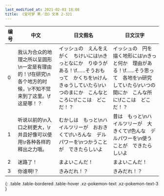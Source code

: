 ```yaml
---
last_modified_at: 2021-02-03 18:08
title: 《宝可梦 黑／白》文本 2-321
---
```

| 编号 | 中文 | 日文假名 | 日文汉字 |
| ---- | ---- | ---- | --- |
| 0 | 我认为合众的地理之所以呈圆形\n一定是有理由的！\f在研究\n各个地方的时候，\r不知不觉来到了这里。\f这是哪！？ | イッシュの　えんをえがく　ちけいには\nきっとなにか　りゆうがある！\f……そうおもって　かくちを\nけんきゅうしていたら\rいつのまにか　こんなところに\fここは　どこだ！？ | イッシュの　円を描く地形には\nきっと何か　理由がある！\f……そう思って　各地を\n研究していたら\rいつの間にか　こんな所に\fここは　どこだ！？ |
| 1 | 听说以前的\n入口之树更大，\r并且好像可以使用\r各种各样的释出之力哦。 | むかしは　もっと\nハイルツリーが　おおきくて\fいろんな　デルパワーを\nつかうことが　できたらしいよ | 昔は　もっと\nハイルツリーが　大きくて\f色んな　デルパワーを\n使うことが　できたらしいよ |
| 2 | 迷路了！ | まよいこんだ！ | まよいこんだ！ |
| 3 | 你谁啊!？ | きみだれ！？ | きみだれ！？ |
{: .table .table-bordered .table-hover .xz-pokemon-text .xz-pokemon-text-3 }